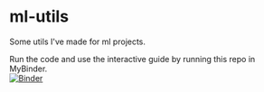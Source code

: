 # ml-utils

Some utils I've made for ml projects.

Run the code and use the interactive guide by running this repo in MyBinder. <br>
[![Binder](https://mybinder.org/badge_logo.svg)](https://mybinder.org/v2/gh/DanielTemesgen/ml-utils/master?filepath=ml_utils_guide.ipynb)
